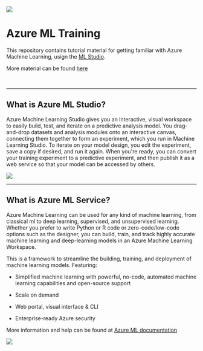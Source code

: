 
<img src="https://portal.xpulz.com/img/teams/dat-issu-31315408367585077-6204efc24e1db66bbe84162b47cc986e31606.png"/>

# Azure ML Training

<p>This repository contains tutorial material for getting familiar 
with Azure Machine Learning, usign the 
<a href="https://docs.microsoft.com/en-us/azure/machine-learning/studio/what-is-ml-studio">ML Studio</a>.

More material can be found <a href="https://github.com/Azure-Readiness/hol-azure-machine-learning">here</a>

<br>
<hr>

## What is Azure ML Studio?
<p>
Azure Machine Learning Studio gives you an interactive, visual workspace to easily build, test, and iterate on a predictive analysis model. You drag-and-drop datasets and analysis modules onto an interactive canvas, connecting them together to form an experiment, which you run in Machine Learning Studio. To iterate on your model design, you edit the experiment, save a copy if desired, and run it again. When you're ready, you can convert your training experiment to a predictive experiment, and then publish it as a web service so that your model can be accessed by others.
</p>

<img src="https://docs.microsoft.com/en-us/azure/machine-learning/studio/media/what-is-ml-studio/ml_studio_overview_v1.1.png" />

<br>
<hr>

## What is Azure ML Service?

<p>Azure Machine Learning can be used for any kind of machine learning, from classical ml to deep learning, supervised, and unsupervised learning. Whether you prefer to write Python or R code or zero-code/low-code options such as the designer, you can build, train, and track highly accurate machine learning and deep-learning models in an Azure Machine Learning Workspace.</p>

<p>This is a framework to streamline the building, training, and deployment of machine learning models. Featuring:</p>

- Simplified machine learning with powerful, no-code, automated machine learning capabilities and open-source support

- Scale on demand

- Web portal, visual interface & CLI

- Enterprise-ready Azure security

<p>More information and help can be found at <a href="https://docs.microsoft.com/en-us/azure/machine-learning/">Azure ML documentation</a></p>

<img src="https://camo.githubusercontent.com/765fac5f46ba5a6036a63e7436ca5f7a250299ff/68747470733a2f2f646f63732e6d6963726f736f66742e636f6d2f656e2d75732f617a7572652f6d616368696e652d6c6561726e696e672f736572766963652f6d656469612f6f766572766965772d776861742d69732d617a7572652d6d6c2f616d6c2e706e67"/>
